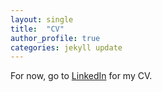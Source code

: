 ```yaml
---
layout: single
title:  "CV"
author_profile: true
categories: jekyll update
---
```


For now, go to [LinkedIn](https://www.linkedin.com/in/chrisschindlbeck/) for my CV.
